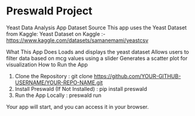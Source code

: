 # Preswald Project

Yeast Data Analysis App
Dataset Source
This app uses the Yeast Dataset from Kaggle:
Yeast Dataset on Kaggle :- https://www.kaggle.com/datasets/samanemami/yeastcsv

What This App Does
Loads and displays the yeast dataset
Allows users to filter data based on mcg values using a slider
Generates a scatter plot for visualization
How to Run the App
1. Clone the Repository : git clone https://github.com/YOUR-GITHUB-USERNAME/YOUR-REPO-NAME.git
2. Install Preswald (If Not Installed) : pip install preswald
3. Run the App Locally : preswald run

Your app will start, and you can access it in your browser.
